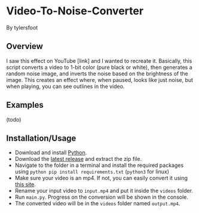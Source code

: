 # Video-To-Noise-Converter
By tylersfoot
## Overview
I saw this effect on YouTube [link] and I wanted to recreate it. Basically, this script converts a video to 1-bit color (pure black or white), then generates a random noise image, and inverts the noise based on the brightness of the image. This creates an effect where, when paused, looks like just noise, but when playing, you can see outlines in the video.
## Examples
(todo)
## Installation/Usage
- Download and install [Python](https://www.python.org/downloads/).
- Download the [latest release](https://github.com/tylersfoot/Video-To-Noise-Converter/releases) and extract the zip file.
- Navigate to the folder in a terminal and install the required packages using `python pip install requirements.txt` (`python3` for linux)
- Make sure your video is an mp4. If not, you can easily convert it using [this site](https://cloudconvert.com).
- Rename your input video to `input.mp4` and put it inside the `videos` folder.
- Run `main.py`. Progress on the conversion will be shown in the console.
- The converted video will be in the `videos` folder named `output.mp4`.
